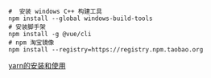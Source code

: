 ```shell
#  安装 windows C++ 构建工具
npm install --global windows-build-tools
# 安装脚手架 
npm install -g @vue/cli
# npm 淘宝镜像
npm install --registry=https://registry.npm.taobao.org
```

[yarn的安装和使用](https://blog.csdn.net/yw00yw/article/details/81354533)